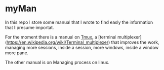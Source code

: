# myMan

In this repo I store some manual that I wrote to find easly the
information that I presume importat.

For the moment there is a manual on [Tmux](http://tmux.sourceforge.net/), a [terminal multiplexer] (https://en.wikipedia.org/wiki/Terminal_multiplexer)  that improves the work, managing more sessions, inside a session, more windows, inside a window more pane.

The other manual is on Managing process on linux.
